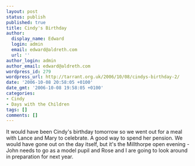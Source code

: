 ```yaml
---
layout: post
status: publish
published: true
title: Cindy's Birthday
author:
  display_name: Edward
  login: admin
  email: edward@aldreth.com
  url: ''
author_login: admin
author_email: edward@aldreth.com
wordpress_id: 279
wordpress_url: http://tarrant.org.uk/2006/10/08/cindys-birthday-2/
date: '2006-10-08 20:58:05 +0100'
date_gmt: '2006-10-08 19:58:05 +0100'
categories:
- Cindy
- Days with the Children
tags: []
comments: []
---
```

<p>It would have been Cindy's birthday tomorrow so we went out for a meal with Lance and Mary to celebrate.  A good way to spend her pension.  We would have gone out on the day itself, but it's the Millthorpe open evening - John needs to go as a model pupil and Rose and I are going to look around in preparation for next year.</p>
